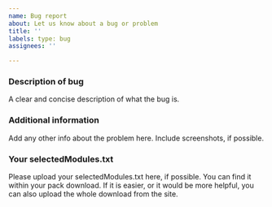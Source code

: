 ```yaml
---
name: Bug report
about: Let us know about a bug or problem
title: ''
labels: type: bug
assignees: ''

---
```


<!--  Hey there! Thanks for reporting a bug about Little Improvements: Custom. Please fill out the information below to help us understand and fix the problem as soon as possible. Thanks :)  -->

### Description of bug
A clear and concise description of what the bug is.

### Additional information
Add any other info about the problem here. Include screenshots, if possible.

### Your selectedModules.txt
Please upload your selectedModules.txt here, if possible. You can find it within your pack download.
If it is easier, or it would be more helpful, you can also upload the whole download from the site.
